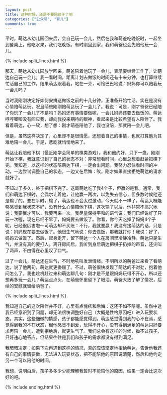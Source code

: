 ```yaml
---
layout: post
title: 这种时候，还是不要陪孩子了吧
categories: ["公众号", "育儿"]
comments: true
---
```


平时，萌达从幼儿园回来后，会自己玩一会儿，然后在我和萌爸吃晚饭时，一起坐到餐桌上，他吃水果，我们吃晚饭。有时刚回到家，我和萌爸也会先陪他玩一会儿。

<!--more-->

{% include split_lines.html %}

那天，萌达从幼儿园放学回来，萌爸陪着他玩了一会儿，表示要继续工作了，让萌达自己玩一会儿。我一看时间，距离计划去做饭的时间还有十来分钟，也打算继续忙活自己的工作。结果萌达跟着我，站在一旁，可怜巴巴地说：妈妈你可以陪我玩一会儿吗？

当时我刚刚决定好如何安排这做饭之前的十几分钟，正准备开始忙活，实在是没有心情陪萌达玩，况且萌爸刚刚陪萌达玩了一会儿了。我说：可是，刚才爸爸已经陪了你玩了一会儿了不是吗？妈妈还有事情要做呢，一会儿妈妈还要去做饭的。萌达哼哼唧唧没有回应我，却向我投来期待的眼神，看起来是比较希望有人陪伴了。我看着萌达，心一软，想了想：刚才萌爸陪他了，我也没陪，那就陪一会儿吧。

但是，虽然这样决定了，心里却不是很情愿，还想着自己的事情，也就打算勉为其难地陪一会儿。于是，悲剧就悄悄地来了。

萌达让我陪他下棋（最近刚学会简单的棋类游戏），我和他约好，只下一盘。刚刚开始下棋，我就意识到了自己的状态不对：非常想看时间，心里总想着赶紧把棋下完。我知道，以这样的状态陪萌达下棋，一定会出问题。我努力忍住看时间的冲动，一边尝试调整自己的状态，一边又在后悔：唉，刚才如果直接拒绝萌达的请求就好了。

不知过了多久，终于把棋下完了。这局萌达吃了我4个子，但赢的是我。通常，我们和萌达下棋时，会偶尔让着他，让他赢一两次，以免失去信心，但多数时候他还是输了的。要在平时，输了，萌达也不会太过激动，今天就不一样了。萌达大概能够感觉到我状态不好，没有什么心情陪他下棋，这次输了以后，他非常不高兴地说：我要赢才可以，我要再来一次。我尽量保持平和的语气说：我们已经说好了只玩一次喔，现在已经不早了，妈妈要去做饭了。你看，你今天吃掉了妈妈4个子呢，已经很厉害啦～可萌达却不买账：不行，我就要赢！我没有接萌达的话，只是说：妈妈现在要去做饭了。他很生气地说：你去做饭，那我就打你！我说：好了，妈妈去做饭了。然后，起身走开，留下萌达一个人在房间里冷静冷静。萌达只是生气，并没有真的要打人。离开房间后，我听到身后萌达把棋子扔掉的声音，还尖叫了两声，不由得在心里叹了口气。

过了一会儿，萌达还在生气，不时地吼叫发泄情绪。不明所以的萌爸过来看了看萌达，说了他两句，萌达就更委屈了。不过，萌爸很快发现了萌达的不对劲，抱着他问怎么了。我也趁机赶过来和萌达聊几句：刚才是不是跟妈妈玩得不开心，所以还想再多玩一会儿？萌达点点头，在萌爸怀里留下了眼泪。萌爸大致了解了情况，后续的安慰就留给萌爸了。

{% include split_lines.html %}

我知道自己的这次陪伴并不好，心里有点愧疚和后悔：这还不如不陪呢。虽然中途我已经意识到了问题，却无法很快调整好自己（大概是性格原因吧）进入玩耍状态。其实，这些细微的情感，孩子都能感觉得到。萌达感觉得到我的心不在焉，感觉得到我的不在状态，但他感觉不到爱，玩得不开心，没有得到满足的萌达只好要求再陪一会儿，遭到拒绝后，就更生气了。我们总会有这样的时候，拗不过孩子，只好违心地答应，但结果往往是我们和孩子的需求都没有得到满足。

我暗暗决定：如果下次再遇到这样的情况，真的应该坚定地拒绝萌达，告诉他我还有自己的事情要做，无法进入玩耍状态，把不能陪他的原因说清楚，然后和他约定另一个可以陪他的时间。

我想，说明白后，孩子多多少少能理解我暂时不能陪他的原因，结果一定会比这次好的吧。

{% include ending.html %}
